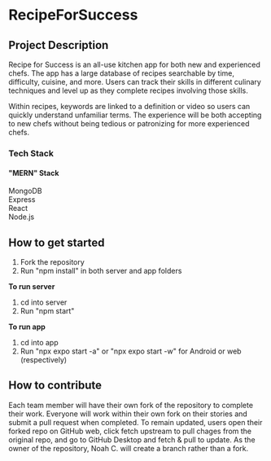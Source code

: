 # RecipeForSuccess
## Project Description
Recipe for Success is an all-use kitchen app for both new and experienced chefs. The app has a large database of recipes searchable by time, difficulty, cuisine, and more. Users can track their skills in different culinary techniques and level up as they complete recipes involving those skills.

Within recipes, keywords are linked to a definition or video so users can quickly understand unfamiliar terms. The experience will be both accepting to new chefs without being tedious or patronizing for more experienced chefs.
### Tech Stack
#### "MERN" Stack
MongoDB\
Express\
React\
Node.js
## How to get started
   1. Fork the repository
   2. Run "npm install" in both server and app folders

**To run server**
   1. cd into server
   2. Run "npm start"

**To run app**
   1. cd into app
   2. Run "npx expo start -a" or "npx expo start -w" for Android or web (respectively)
## How to contribute
Each team member will have their own fork of the repository to complete their work. Everyone will work within their own fork on their stories and submit a pull request when completed. To remain updated, users open their forked repo on GitHub web, click fetch upstream to pull chages from the original repo, and go to GitHub Desktop and fetch & pull to update. As the owner of the repository, Noah C. will create a branch rather than a fork.
  